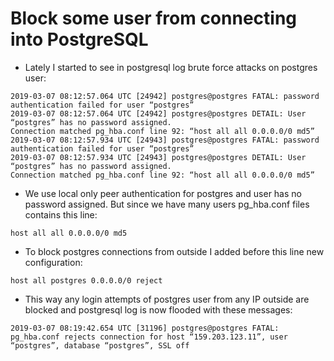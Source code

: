 # Block some user from connecting into PostgreSQL
* Lately I started to see in postgresql log brute force attacks on postgres user:
```
2019-03-07 08:12:57.064 UTC [24942] postgres@postgres FATAL: password authentication failed for user “postgres”
2019-03-07 08:12:57.064 UTC [24942] postgres@postgres DETAIL: User “postgres” has no password assigned.
Connection matched pg_hba.conf line 92: “host all all 0.0.0.0/0 md5”
2019-03-07 08:12:57.934 UTC [24943] postgres@postgres FATAL: password authentication failed for user “postgres”
2019-03-07 08:12:57.934 UTC [24943] postgres@postgres DETAIL: User “postgres” has no password assigned.
Connection matched pg_hba.conf line 92: “host all all 0.0.0.0/0 md5”
```
* We use local only peer authentication for postgres and user has no password assigned. But since we have many users pg_hba.conf files contains this line:
```
host all all 0.0.0.0/0 md5
```
* To block postgres connections from outside I added before this line new configuration:
```
host all postgres 0.0.0.0/0 reject
```
* This way any login attempts of postgres user from any IP outside are blocked and postgresql log is now flooded with these messages:
```
2019-03-07 08:19:42.654 UTC [31196] postgres@postgres FATAL: pg_hba.conf rejects connection for host “159.203.123.11”, user “postgres”, database “postgres”, SSL off
```
